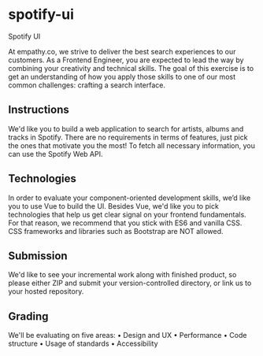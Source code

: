# spotify-ui
Spotify UI

At empathy.co, we strive to deliver the best search experiences to our customers. As a Frontend Engineer, you are expected to lead the way by combining your creativity and technical skills. The goal of this exercise is to get an understanding of how you apply those skills to one of our most common
challenges: crafting a search interface.

## Instructions

We'd like you to build a web application to search for artists, albums and tracks in Spotify. There are no requirements in terms of features, just pick the ones that motivate you the most! To fetch all necessary information, you can use the Spotify Web API.

## Technologies

In order to evaluate your component-oriented development skills, we’d like you to use Vue to build the UI. Besides Vue, we'd like you to pick technologies that help us get clear signal on your frontend fundamentals. For that reason, we recommend that you stick with ES6 and vanilla CSS. CSS frameworks and libraries such as Bootstrap are NOT allowed.

## Submission

We'd like to see your incremental work along with finished product, so please either ZIP and submit your version-controlled directory, or link us to your hosted repository.

## Grading

We'll be evaluating on five areas:
• Design and UX
• Performance
• Code structure
• Usage of standards
• Accessibility
